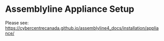 # Assemblyline Appliance Setup

Please see: https://cybercentrecanada.github.io/assemblyline4_docs/installation/appliance/
